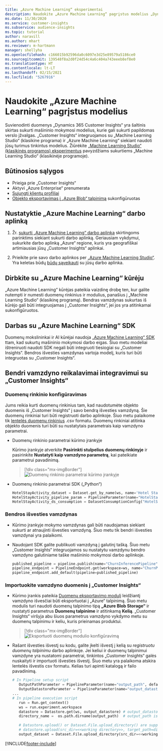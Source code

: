 ```yaml
---
title: „Azure Machine Learning“ eksperimentai
description: Naudokite „Azure Machine Learning“ pagrįstus modelius „Dynamics 365 Customer Insights“.
ms.date: 11/30/2020
ms.service: customer-insights
ms.subservice: audience-insights
ms.topic: tutorial
author: naravill
ms.author: mhart
ms.reviewer: m-hartmann
manager: shellyha
ms.openlocfilehash: c166015b92596da0c6097e3d25e89579a5186ce0
ms.sourcegitcommit: 139548f8a2d0f24d54c4a6c404a743eeeb8ef8e0
ms.translationtype: HT
ms.contentlocale: lt-LT
ms.lasthandoff: 02/15/2021
ms.locfileid: "5267916"
---
```

# <a name="use-azure-machine-learning-based-models"></a>Naudokite „Azure Machine Learning“ pagrįstus modelius

Suvienodinti duomenys „Dynamics 365 Customer Insights“ yra šaltinis skirtas sukurti mašininio mokymosi modelius, kurie gali sukurti papildomas verslo įžvalgas. „Customer Insights“ integruojamos su „Machine Learning Studio“ (klasikine programa) ir „Azure Machine Learning“ siekiant naudoti jūsų turimus tinkintus modelius. Žiūrėkite [„Machine Learning Studio“ (klasikinės programos) eksperimentus](machine-learning-studio-experiments.md) pavyzdžiams sukurtiems „Machine Learning Studio“ (klasikinėje programoje). 

## <a name="prerequisites"></a>Būtinosios sąlygos

- Prieiga prie „Customer Insights“
- Aktyvi „Azure Enterprise“ prenumerata
- [Sujungti klientų profiliai](data-unification.md)
- [Objekto eksportavimas į „Azure Blob“ talpinimą](export-azure-blob-storage.md) sukonfigūruotas

## <a name="set-up-azure-machine-learning-workspace"></a>Nustatyktie „Azure Machine Learning“ darbo aplinką

1. Žr. [sukurti „Azure Machine Learning“ darbo aplinką](https://docs.microsoft.com/azure/machine-learning/concept-workspace#-create-a-workspace) skirtingoms parinktims siekiant sukurti darbo aplinką. Geriausiam vykdymui, sukurkite darbo aplinką „Azure“ regione, kuris yra geografiškai artimiausias jūsų „Customer Insights“ aplinkai.

1. Prieikite prie savo darbo aplinkos per [„Azure Machine Learning Studio“](https://ml.azure.com/). Yra keletas būdų [būdų sąveikauti](https://docs.microsoft.com/azure/machine-learning/concept-workspace#tools-for-workspace-interaction) su jūsų darbo aplinka.

## <a name="work-with-azure-machine-learning-designer"></a>Dirbkite su „Azure Machine Learning“ kūrėju

„Azure Machine Learning“ kūrėjas pateikia vaizdinę drobę ten, kur galite nutempti ir numesti duomenų rinkinius ir modulius, panašius į „Machine Learning Studio“ (klasikinę programą). Bendras vamzdynas sukurtas iš kūrėjo gali būti integruojamas į „Customer Insights“, jei jos yra atitinkamai sukonfigūruotos. 
   
## <a name="working-with-azure-machine-learning-sdk"></a>Darbas su „Azure Machine Learning“ SDK

Duomenų mokslininkai ir AI kūrėjai naudoja [„Azure Machine Learning“ SDK](https://docs.microsoft.com/python/api/overview/azure/ml/?view=azure-ml-py&preserve-view=true) ttam, kad sukurtų mašininio mokymosi darbo eigas. Šiuo metu modeliai ištreniruoti naudoti SDK negali būti integruoti tiesiogiai su „Customer Insights“. Bendros išvesties vamzdynas vartoja modelį, kuris turi būti integruotas su „Customer Insights“.

## <a name="batch-pipeline-requirements-to-integrate-with-customer-insights"></a>Bendri vamzdyno reikalavimai integravimui su „Customer Insights“

### <a name="dataset-configuration"></a>Duomenų rinkinio konfigūravimas

Jums reikia kurti duomenų rinkinius tam, kad naudotumėte objekto duomenis iš „Customer Insights“ į savo bendrą išvesties vamzdyną. Šie duomenų rinkiniai turi būti registruoti darbo aplinkoje. Šiuo metu palaikome tik [lentelės duomenų rinkinius](https://docs.microsoft.com/azure/machine-learning/how-to-create-register-datasets#tabulardataset) .csv formatu. Duomenų rinkiniai atitinka objekto duomenis turi būti su nustatytais parametrais kaip vamzdyno parametrai.
   
* Duomenų rinkinio parametrai kūrimo įrankyje
   
     Kūrimo įrankyje atverkite **Pasirinkti stulpelius duomenų rinkinyje** ir pasirinkite **Nustatyti kaip vamzdyno parametrą**, kai pateikiate parametrui pavadinimą.

     > [!div class="mx-imgBorder"]
     > ![Duomenų rinkinio parametrai kūrimo įrankyje](media/intelligence-designer-dataset-parameters.png "Duomenų rinkinio parametrai kūrimo įrankyje")
   
* Duomenų rinkinio parametrai SDK („Python“)
   
   ```python
   HotelStayActivity_dataset = Dataset.get_by_name(ws, name='Hotel Stay Activity Data')
   HotelStayActivity_pipeline_param = PipelineParameter(name="HotelStayActivity_pipeline_param", default_value=HotelStayActivity_dataset)
   HotelStayActivity_ds_consumption = DatasetConsumptionConfig("HotelStayActivity_dataset", HotelStayActivity_pipeline_param)
   ```

### <a name="batch-inference-pipeline"></a>Bendros išvesties vamzdynas
  
* Kūrimo įrankyje mokymo vamzdynas gali būti naudojamas siekiant sukurti ar atnaujinti išvesties vamzdyną. Šiuo metu tik bendri išvesties vamzdynai yra palaikomi.

* Naudojant SDK galite publikuoti vamzdyną į galutinį tašką. Šiuo metu „Customer Insights“ integruojamos su nustatytu vamzdynu bendro vamzdyno galutiniame taške mašininio mokymosi darbo aplinkoje.
   
   ```python
   published_pipeline = pipeline.publish(name="ChurnInferencePipeline", description="Published Churn Inference pipeline")
   pipeline_endpoint = PipelineEndpoint.get(workspace=ws, name="ChurnPipelineEndpoint") 
   pipeline_endpoint.add_default(pipeline=published_pipeline)
   ```

### <a name="import-pipeline-data-into-customer-insights"></a>Importuokite vamzdyno duomenis į „Customer Insights“

* Kūrimo įrankis pateikia [Duomenų eksportavimo modulį](https://docs.microsoft.com/azure/machine-learning/algorithm-module-reference/export-data) leidžiantį vamzdyno išvesčiai būti eksportuotai į „Azure“ talpinimą. Šiuo metu modulis turi naudoti duomenų talpinimo tipą **„Azure Blob Storage“** ir nustatyti parametrus **Duomenų talpinime** ir atitinkamą **Kelią**. „Customer Insights“ viršyja abu šiuos parametrus vamzdyno vykdymo metu su duomenų talpinimu ir keliu, kuris prieinamas produktui.
   > [!div class="mx-imgBorder"]
   > ![Eksportuoti duomenų modulio konfigūravimą](media/intelligence-designer-importdata.png "Eksportuoti duomenų modulio konfigūravimą")
   
* Rašant išvesties išvestį su kodu, galite įkelti išvestį į kelią su *registruotu duomenų talpinimu* darbo aplinkoje. Jei keliui ir duomenų talpinimui vamzdyne yra nustatomi parametrai, tinkintos „Customer Insights“ galės nuskaityti ir importuoti išvesties išvestį. Šiuo metu yra palaikoma atskira lentelės išvestis csv formatu. Kelias turi apimti katalogą ir failo pavadinimą.

   ```python
   # In Pipeline setup script
      OutputPathParameter = PipelineParameter(name="output_path", default_value="HotelChurnOutput/HotelChurnOutput.csv")
      OutputDatastoreParameter = PipelineParameter(name="output_datastore", default_value="workspaceblobstore")
   ...
   # In pipeline execution script
      run = Run.get_context()
      ws = run.experiment.workspace
      datastore = Datastore.get(ws, output_datastore) # output_datastore is parameterized
      directory_name =  os.path.dirname(output_path)  # output_path is parameterized.
      
      # Datastore.upload() or Dataset.File.upload_directory() are supported methods to uplaod the data
      # datastore.upload(src_dir=<<working directory>>, target_path=directory_name, overwrite=False, show_progress=True)
      output_dataset = Dataset.File.upload_directory(src_dir=<<working directory>>, target = (datastore, directory_name)) # Remove trailing "/" from directory_name
   ```


[!INCLUDE[footer-include](../includes/footer-banner.md)]